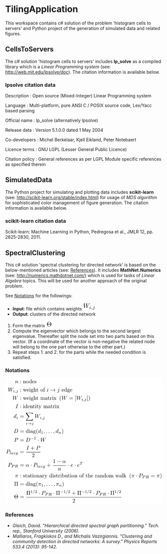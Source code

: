 # TilingApplication
This workspace contains c# solution of the problem 'histogram cells to servers' and Python project of the generation of simulated data and related figures.

## CellsToServers
The c# solution 'histogram cells to servers' includes __lp_solve__ as a compiled library which is a _Linear Programming system_ (see: http://web.mit.edu/lpsolve/doc). The citation information is available below.

### lpsolve citation data
Description     : Open source (Mixed-Integer) Linear Programming system

Language        : Multi-platform, pure ANSI C / POSIX source code, Lex/Yacc based parsing

Official name   : lp_solve (alternatively lpsolve)

Release data    : Version 5.1.0.0 dated 1 May 2004

Co-developers   : Michel Berkelaar, Kjell Eikland, Peter Notebaert

Licence terms   : GNU LGPL (Lesser General Public Licence)

Citation policy : General references as per LGPL
                  Module specific references as specified therein

## SimulatedData
The Python project for simulating and plotting data includes __scikit-learn__ (see: http://scikit-learn.org/stable/index.html) for usage of _MDS algorithm_ for sophisticated color management of figure generation. The citation information is available below.

### scikit-learn citation data
Scikit-learn: Machine Learning in Python, Pedregosa et al., JMLR 12, pp. 2825-2830, 2011.

## SpectralClustering
This c# solution 'spectral clustering for directed network' is based on the below-mentioned articles (see: [References](https://github.com/szalaigj/TilingApplication#references)). It includes __MathNet.Numerics__ (see: http://numerics.mathdotnet.com/) which is used for tasks of _Linear Algebra_ topics. This will be used for another approach of the original problem.

See [Notations](https://github.com/szalaigj/TilingApplication#notations) for the followings:
* __Input__: file which contains weights ![weights](ImagesOfReadme/weight_element.png)
* __Output__: clusters of the directed network

1. Form the matrix ![theta](ImagesOfReadme/theta.png)
2. Compute the eigenvector which belongs to the second largest eigenvalue. Thereafter split the node set into two parts based on this vector. (If a coordinate of the vector is non-negative the related node will belong to the one part otherwise to the other part.)
3. Repeat steps 1. and 2. for the parts while the needed condition is satisfied.

### Notations
![Notations](ImagesOfReadme/random_walk_for_directed_graph.png)

### References
* _Gleich, David. "Hierarchical directed spectral graph partitioning." Tech. rep., Stanford University (2006)._
* _Malliaros, Fragkiskos D., and Michalis Vazirgiannis. "Clustering and community detection in directed networks: A survey." Physics Reports 533.4 (2013): 95-142._